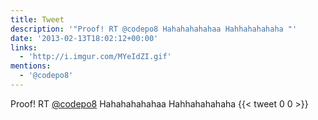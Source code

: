 ```yaml
---
title: Tweet
description: '"Proof! RT @codepo8 Hahahahahahaa Hahhahahahaha "'
date: '2013-02-13T18:02:12+00:00'
links:
  - 'http://i.imgur.com/MYeIdZI.gif'
mentions:
  - '@codepo8'
---
```

Proof! RT [@codepo8](https://twitter.com/@codepo8) Hahahahahahaa Hahhahahahaha 
      {{< tweet 0 0 >}}
    
